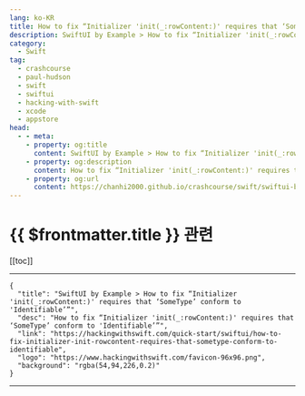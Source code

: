 ```yaml
---
lang: ko-KR
title: How to fix “Initializer 'init(_:rowContent:)' requires that ‘SomeType’ conform to 'Identifiable’”
description: SwiftUI by Example > How to fix “Initializer 'init(_:rowContent:)' requires that ‘SomeType’ conform to 'Identifiable’”
category:
  - Swift
tag: 
  - crashcourse
  - paul-hudson
  - swift
  - swiftui
  - hacking-with-swift
  - xcode
  - appstore
head:
  - - meta:
    - property: og:title
      content: SwiftUI by Example > How to fix “Initializer 'init(_:rowContent:)' requires that ‘SomeType’ conform to 'Identifiable’”
    - property: og:description
      content: How to fix “Initializer 'init(_:rowContent:)' requires that ‘SomeType’ conform to 'Identifiable’”
    - property: og:url
      content: https://chanhi2000.github.io/crashcourse/swift/swiftui-by-example/25-appendix-a/how-to-fix-initializer-init-rowcontent-requires-that-sometype-conform-to-identifiable.html
---
```


# {{ $frontmatter.title }} 관련

[[toc]]

---

```component VPCard
{
  "title": "SwiftUI by Example > How to fix “Initializer 'init(_:rowContent:)' requires that ‘SomeType’ conform to 'Identifiable’”",
  "desc": "How to fix “Initializer 'init(_:rowContent:)' requires that ‘SomeType’ conform to 'Identifiable’”",
  "link": "https://hackingwithswift.com/quick-start/swiftui/how-to-fix-initializer-init-rowcontent-requires-that-sometype-conform-to-identifiable",
  "logo": "https://www.hackingwithswift.com/favicon-96x96.png",
  "background": "rgba(54,94,226,0.2)"
}
```

---

<TagLinks />